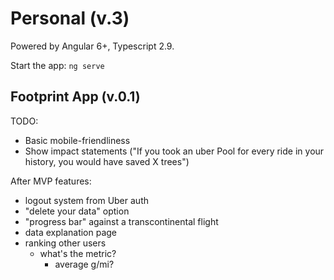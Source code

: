 # Personal (v.3)

Powered by Angular 6+, Typescript 2.9.

Start the app: `ng serve`


## Footprint App (v.0.1)

TODO:
- Basic mobile-friendliness
- Show impact statements ("If you took an uber Pool for every ride in your history, you would have saved X trees")

After MVP features:
- logout system from Uber auth
- "delete your data" option
- "progress bar" against a transcontinental flight
- data explanation page
- ranking other users
    - what's the metric?
        - average g/mi?
